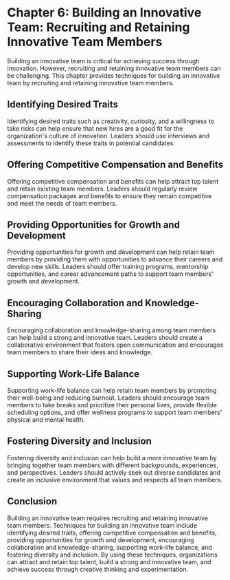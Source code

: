 Chapter 6: Building an Innovative Team: Recruiting and Retaining Innovative Team Members
========================================================================================

Building an innovative team is critical for achieving success through innovation. However, recruiting and retaining innovative team members can be challenging. This chapter provides techniques for building an innovative team by recruiting and retaining innovative team members.

Identifying Desired Traits
--------------------------

Identifying desired traits such as creativity, curiosity, and a willingness to take risks can help ensure that new hires are a good fit for the organization's culture of innovation. Leaders should use interviews and assessments to identify these traits in potential candidates.

Offering Competitive Compensation and Benefits
----------------------------------------------

Offering competitive compensation and benefits can help attract top talent and retain existing team members. Leaders should regularly review compensation packages and benefits to ensure they remain competitive and meet the needs of team members.

Providing Opportunities for Growth and Development
--------------------------------------------------

Providing opportunities for growth and development can help retain team members by providing them with opportunities to advance their careers and develop new skills. Leaders should offer training programs, mentorship opportunities, and career advancement paths to support team members' growth and development.

Encouraging Collaboration and Knowledge-Sharing
-----------------------------------------------

Encouraging collaboration and knowledge-sharing among team members can help build a strong and innovative team. Leaders should create a collaborative environment that fosters open communication and encourages team members to share their ideas and knowledge.

Supporting Work-Life Balance
----------------------------

Supporting work-life balance can help retain team members by promoting their well-being and reducing burnout. Leaders should encourage team members to take breaks and prioritize their personal lives, provide flexible scheduling options, and offer wellness programs to support team members' physical and mental health.

Fostering Diversity and Inclusion
---------------------------------

Fostering diversity and inclusion can help build a more innovative team by bringing together team members with different backgrounds, experiences, and perspectives. Leaders should actively seek out diverse candidates and create an inclusive environment that values and respects all team members.

Conclusion
----------

Building an innovative team requires recruiting and retaining innovative team members. Techniques for building an innovative team include identifying desired traits, offering competitive compensation and benefits, providing opportunities for growth and development, encouraging collaboration and knowledge-sharing, supporting work-life balance, and fostering diversity and inclusion. By using these techniques, organizations can attract and retain top talent, build a strong and innovative team, and achieve success through creative thinking and experimentation.
